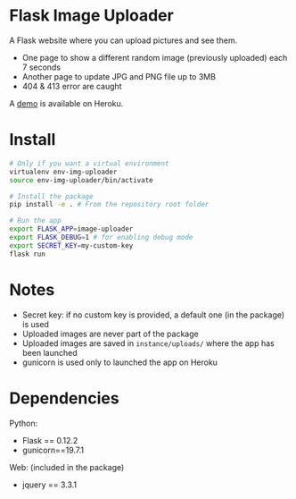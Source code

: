 # Flask Image Uploader
A Flask website where you can upload pictures and see them.
  - One page to show a different random image (previously uploaded) each 7 seconds
  - Another page to update JPG and PNG file up to 3MB
  - 404 & 413 error are caught


A [demo](https://shielded-basin-20047.herokuapp.com/) is available on Heroku.

# Install
```bash
# Only if you want a virtual environment
virtualenv env-img-uploader
source env-img-uploader/bin/activate

# Install the package
pip install -e . # From the repository root folder

# Run the app 
export FLASK_APP=image-uploader 
export FLASK_DEBUG=1 # for enabling debug mode
export SECRET_KEY=my-custom-key
flask run
```

# Notes
 - Secret key: if no custom key is provided, a default one (in the package) is used
 - Uploaded images are never part of the package
 - Uploaded images are saved in `instance/uploads/` where the app has been launched
 - gunicorn is used only to launched the app on Heroku

# Dependencies
Python:
 - Flask == 0.12.2
 - gunicorn==19.7.1
 
Web: (included in the package)
 - jquery == 3.3.1

